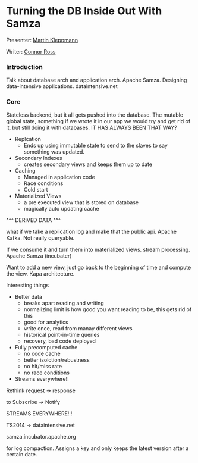 Turning the DB Inside Out With Samza
====================================

Presenter: [Martin Kleppmann](http://twitter.com/martinkl)

Writer: [Connor Ross](http://twitter.com/otter311)

### Introduction

Talk about database arch and application arch.  Apache Samza.  Designing data-intensive applications.  dataintensive.net

### Core

Stateless backend, but it all gets pushed into the database.  The mutable global state, something if we wrote it in our app we would try and get rid of it, but still doing it with databases.  IT HAS ALWAYS BEEN THAT WAY?

- Replcation
  - Ends up using immutable state to send to the slaves to say something was updated.
- Secondary Indexes
  - creates secondary views and keeps them up to date
- Caching
  - Managed in application code
  - Race conditions
  - Cold start
- Materialized Views
  - a pre executed view that is stored on database
  - magically auto updating cache

^^^ DERIVED DATA ^^^

what if we take a replication log and make that the public api.  Apache Kafka.  Not really queryable.
 
If we consume it and turn them into materialized views.  stream processing.  Apache Samza (incubater)
 
Want to add a new view, just go back to the beginning of time and compute the view.  Kapa architecture.
 
Interesting things

- Better data
  - breaks apart reading and writing
  - normalizing limit is how good you want reading to be, this gets rid of this
  - good for analytics
  - write once, read from manay different views
  - historical point-in-time queries
  - recovery, bad code deployed
- Fully precomputed cache
  - no code cache
  - better isolction/rebustness
  - no hit/miss rate
  - no race conditions
- Streams everywhere!!

Rethink request -> response

to Subscribe -> Notify

STREAMS EVERYWHERE!!!

TS2014 -> dataintensive.net

samza.incubator.apache.org

for log compaction. Assigns a key and only keeps the latest version after a certain date.